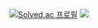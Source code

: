 [![Solved.ac
프로필](http://mazassumnida.wtf/api/v2/generate_badge?boj=j952225)](https://solved.ac/j952225)
<img src="http://mazandi.herokuapp.com/api?handle={j952225}&theme=warm"/>
